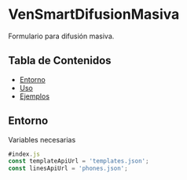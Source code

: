 # VenSmartDifusionMasiva

Formulario para difusión masiva.

## Tabla de Contenidos

- [Entorno](#entorno)
- [Uso](#uso)
- [Ejemplos](#ejemplos)

## Entorno

Variables necesarias

```js
#index.js
const templateApiUrl = 'templates.json';
const linesApiUrl = 'phones.json';
```
